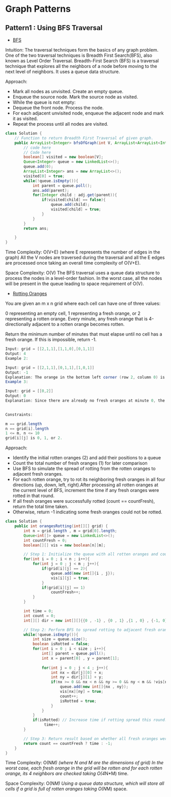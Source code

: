 # Graph Patterns 
## Pattern1 : Using BFS Traversal 
- [BFS](https://www.geeksforgeeks.org/problems/bfs-traversal-of-graph/1)

Intuition:
The traversal techniques form the basics of any graph problem. One of the two traversal techniques is Breadth First Search(BFS), also known as Level Order Traversal. Breadth-First Search (BFS) is a traversal technique that explores all the neighbors of a node before moving to the next level of neighbors. It uses a queue data structure.

Approach:
* Mark all nodes as unvisited. Create an empty queue.
* Enqueue the source node. Mark the source node as visited.
* While the queue is not empty:
* Dequeue the front node. Process the node.
* For each adjacent unvisited node, enqueue the adjacent node and mark it as visited.
* Repeat the process until all nodes are visited.

```java
class Solution {
    // Function to return Breadth First Traversal of given graph.
    public ArrayList<Integer> bfsOfGraph(int V, ArrayList<ArrayList<Integer>> adj) {
        // code here
        // Code here
        boolean[] visited = new boolean[V];
        Queue<Integer> queue = new LinkedList<>();
        queue.add(0);
        ArrayList<Integer> ans = new ArrayList<>();
        visited[0] = true;
        while(!queue.isEmpty()){
            int parent = queue.poll();
            ans.add(parent);
            for(Integer child : adj.get(parent)){
                if(visited[child] == false){
                    queue.add(child);
                    visited[child] = true;
                }
            }
        }
        return ans;

    }
}
```

Time Complexity: O(V+E) (where E represents the number of edges in the graph)
All the V nodes are traversed during the traversal and all the E edges are processed once taking an overall time complexity of O(V+E).

Space Complexity: O(V)
The BFS traversal uses a queue data structure to process the nodes in a level-order fashion. In the worst case, all the nodes will be present in the queue leading to space requirement of O(V).

- [Rotting Oranges](https://leetcode.com/problems/rotting-oranges/description/)

You are given an m x n grid where each cell can have one of three values:

0 representing an empty cell,
1 representing a fresh orange, or
2 representing a rotten orange.
Every minute, any fresh orange that is 4-directionally adjacent to a rotten orange becomes rotten.

Return the minimum number of minutes that must elapse until no cell has a fresh orange. If this is impossible, return -1.

```java
Input: grid = [[2,1,1],[1,1,0],[0,1,1]]
Output: 4
Example 2:

Input: grid = [[2,1,1],[0,1,1],[1,0,1]]
Output: -1
Explanation: The orange in the bottom left corner (row 2, column 0) is never rotten, because rotting only happens 4-directionally.
Example 3:

Input: grid = [[0,2]]
Output: 0
Explanation: Since there are already no fresh oranges at minute 0, the answer is just 0.
 

Constraints:

m == grid.length
n == grid[i].length
1 <= m, n <= 10
grid[i][j] is 0, 1, or 2.
```

Approach:

* Identify the initial rotten oranges (2) and add their positions to a queue
* Count the total number of fresh oranges (1) for later comparison
* Use BFS to simulate the spread of rotting from the rotten oranges to adjacent fresh oranges.
* For each rotten orange, try to rot its neighboring fresh oranges in all four directions (up, down, left, right).After processing all rotten oranges at the current level of BFS, increment the time if any fresh oranges were rotted in that round.
* If all fresh oranges were successfully rotted (count == countFresh), return the total time taken.
* Otherwise, return -1 indicating some fresh oranges could not be rotted.

```java
class Solution {
    public int orangesRotting(int[][] grid) {
        int n = grid.length , m = grid[0].length;
        Queue<int[]> queue = new LinkedList<>();
        int countFresh = 0;
        boolean[][] vis = new boolean[n][m];

        // Step 1: Initialize the queue with all rotten oranges and count fresh oranges.
        for(int i = 0 ; i < n ; i++){
            for(int j = 0 ; j < m ; j++){
                if(grid[i][j] == 2){
                    queue.add(new int[]{i , j});
                    vis[i][j] = true;
                }
                if(grid[i][j] == 1)
                    countFresh++;
            }
        }

        int time = 0;
        int count = 0;
        int[][] dir = new int[][]{{0 , -1} , {0 , 1} ,{1 , 0} , {-1, 0}}; // Directions for moving in the grid.

        // Step 2: Perform BFS to spread rotting to adjacent fresh oranges.
        while(!queue.isEmpty()){
            int size = queue.size();
            boolean isRotted = false;
            for(int i = 0 ; i < size ; i++){
                int[] parent = queue.poll();
                int x = parent[0] , y = parent[1];
                
                for(int j = 0 ; j < 4 ; j++){
                    int nx = dir[j][0] + x;
                    int ny = dir[j][1] + y;
                    if(nx >= 0 && nx < n && ny >= 0 && ny < m && !vis[nx][ny] && grid[nx][ny] == 1 ) {
                        queue.add(new int[]{nx , ny});
                        vis[nx][ny] = true;
                        count++;
                        isRotted = true;
                    }
                }
            }
            if(isRotted) // Increase time if rotting spread this round.
                 time++;
        }

        // Step 3: Return result based on whether all fresh oranges were rotted.
        return count == countFresh ? time : -1;
    }
}

```
Time Complexity: O(N*M) (where N and M are the dimensions of grid)
In the worst case, each fresh orange in the grid will be rotten and for each rotten orange, its 4 neighbors are checked taking O(4*N*M) time.

Space Complexity: O(N*M)
Using a queue data structure, which will store all cells if a grid is full of rotten oranges taking O(N*M) space.


